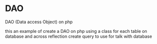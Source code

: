 # DAO
DAO (Data access Object) on php

this an example of create a DAO on php using a class for each table on database and across reflection create query to use for talk with database
